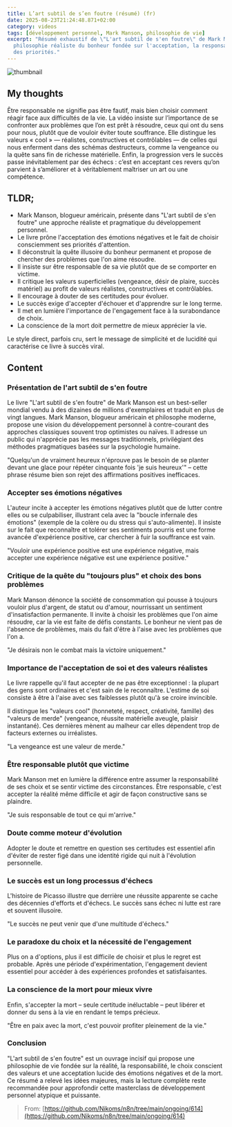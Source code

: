 ```yaml
---
title: L’art subtil de s’en foutre (résumé) (fr)
date: 2025-08-23T21:24:48.871+02:00
category: videos
tags: [développement personnel, Mark Manson, philosophie de vie]
excerpt: "Résumé exhaustif de \"L'art subtil de s'en foutre\" de Mark Manson : une 
  philosophie réaliste du bonheur fondée sur l'acceptation, la responsabilité et le choix 
  des priorités."
---
```


![thumbnail](https://i.ytimg.com/vi/koZ17wahohA/maxresdefault.jpg)

## My thoughts

Être responsable ne signifie pas être fautif, mais bien choisir comment réagir face aux difficultés de la vie. La vidéo insiste sur l’importance de se confronter aux problèmes que l’on est prêt à résoudre, ceux qui ont du sens pour nous, plutôt que de vouloir éviter toute souffrance. Elle distingue les valeurs « cool » — réalistes, constructives et contrôlables — de celles qui nous enferment dans des schémas destructeurs, comme la vengeance ou la quête sans fin de richesse matérielle. Enfin, la progression vers le succès passe inévitablement par des échecs : c’est en acceptant ces revers qu’on parvient à s’améliorer et à véritablement maîtriser un art ou une compétence.

## TLDR;
- Mark Manson, blogueur américain, présente dans "L'art subtil de s'en foutre" une approche réaliste et pragmatique du développement personnel.
- Le livre prône l'acceptation des émotions négatives et le fait de choisir consciemment ses priorités d'attention.
- Il déconstruit la quête illusoire du bonheur permanent et propose de chercher des problèmes que l'on aime résoudre.
- Il insiste sur être responsable de sa vie plutôt que de se comporter en victime.
- Il critique les valeurs superficielles (vengeance, désir de plaire, succès matériel) au profit de valeurs réalistes, constructives et contrôlables.
- Il encourage à douter de ses certitudes pour évoluer.
- Le succès exige d'accepter d'échouer et d'apprendre sur le long terme.
- Il met en lumière l'importance de l'engagement face à la surabondance de choix.
- La conscience de la mort doit permettre de mieux apprécier la vie.

Le style direct, parfois cru, sert le message de simplicité et de lucidité qui caractérise ce livre à succès viral.



## Content

### Présentation de l'art subtil de s'en foutre
Le livre "L'art subtil de s'en foutre" de Mark Manson est un best-seller mondial vendu à des dizaines de millions d'exemplaires et traduit en plus de vingt langues. Mark Manson, blogueur américain et philosophe moderne, propose une vision du développement personnel à contre-courant des approches classiques souvent trop optimistes ou naïves. Il adresse un public qui n'apprécie pas les messages traditionnels, privilégiant des méthodes pragmatiques basées sur la psychologie humaine.

"Quelqu'un de vraiment heureux n'éprouve pas le besoin de se planter devant une glace pour répéter cinquante fois 'je suis heureux'" – cette phrase résume bien son rejet des affirmations positives inefficaces.

### Accepter ses émotions négatives
L'auteur incite à accepter les émotions négatives plutôt que de lutter contre elles ou se culpabiliser, illustrant cela avec la "boucle infernale des émotions" (exemple de la colère ou du stress qui s'auto-alimente). Il insiste sur le fait que reconnaître et tolérer ses sentiments pourris est une forme avancée d'expérience positive, car chercher à fuir la souffrance est vain.

"Vouloir une expérience positive est une expérience négative, mais accepter une expérience négative est une expérience positive."

### Critique de la quête du "toujours plus" et choix des bons problèmes
Mark Manson dénonce la société de consommation qui pousse à toujours vouloir plus d'argent, de statut ou d'amour, nourrissant un sentiment d'insatisfaction permanente. Il invite à choisir les problèmes que l'on aime résoudre, car la vie est faite de défis constants. Le bonheur ne vient pas de l'absence de problèmes, mais du fait d'être à l'aise avec les problèmes que l'on a.

"Je désirais non le combat mais la victoire uniquement."

### Importance de l'acceptation de soi et des valeurs réalistes
Le livre rappelle qu'il faut accepter de ne pas être exceptionnel : la plupart des gens sont ordinaires et c'est sain de le reconnaître. L'estime de soi consiste à être à l'aise avec ses faiblesses plutôt qu'à se croire invincible.

Il distingue les "valeurs cool" (honneteté, respect, créativité, famille) des "valeurs de merde" (vengeance, réussite matérielle aveugle, plaisir instantané). Ces dernières mènent au malheur car elles dépendent trop de facteurs externes ou irréalistes.

"La vengeance est une valeur de merde."

### Être responsable plutôt que victime
Mark Manson met en lumière la différence entre assumer la responsabilité de ses choix et se sentir victime des circonstances. Être responsable, c'est accepter la réalité même difficile et agir de façon constructive sans se plaindre.

"Je suis responsable de tout ce qui m'arrive."

### Doute comme moteur d'évolution
Adopter le doute et remettre en question ses certitudes est essentiel afin d'éviter de rester figé dans une identité rigide qui nuit à l'évolution personnelle.

### Le succès est un long processus d'échecs
L'histoire de Picasso illustre que derrière une réussite apparente se cache des décennies d'efforts et d'échecs. Le succès sans échec ni lutte est rare et souvent illusoire.

"Le succès ne peut venir que d'une multitude d'échecs."

### Le paradoxe du choix et la nécessité de l'engagement
Plus on a d'options, plus il est difficile de choisir et plus le regret est probable. Après une période d'expérimentation, l'engagement devient essentiel pour accéder à des expériences profondes et satisfaisantes.

### La conscience de la mort pour mieux vivre
Enfin, s'accepter la mort – seule certitude inéluctable – peut libérer et donner du sens à la vie en rendant le temps précieux.

"Être en paix avec la mort, c'est pouvoir profiter pleinement de la vie."

### Conclusion
"L'art subtil de s'en foutre" est un ouvrage incisif qui propose une philosophie de vie fondée sur la réalité, la responsabilité, le choix conscient des valeurs et une acceptation lucide des émotions négatives et de la mort. Ce résumé a relevé les idées majeures, mais la lecture complète reste recommandée pour approfondir cette masterclass de développement personnel atypique et puissante.




> From: [https://github.com/Nikoms/n8n/tree/main/ongoing/614](https://github.com/Nikoms/n8n/tree/main/ongoing/614)
